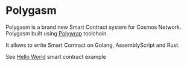 # Polygasm

Polygasm is a brand new Smart Contract system for Cosmos Network.
Polygasm built using [Polywrap](https://polywrap.io/) toolchain.

It allows to write Smart Contract on Golang, AssemblyScript and Rust.

See [Hello World](https://github.com/ConsiderItDone/polygasm-hello-world-as/) smart contract example